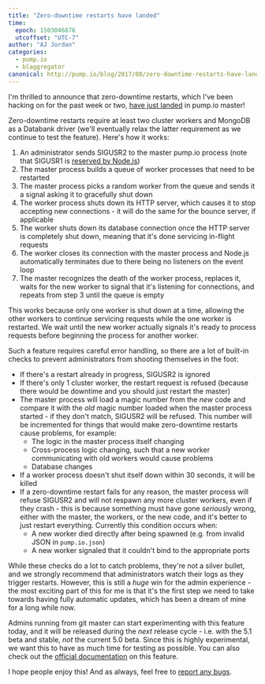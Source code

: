 ```yaml
---
title: "Zero-downtime restarts have landed"
time:
  epoch: 1503046876
  utcoffset: "UTC-7"
author: "AJ Jordan"
categories:
  - pump.io
  - blaggregator
canonical: http://pump.io/blog/2017/08/zero-downtime-restarts-have-landed
---
```


I'm thrilled to announce that zero-downtime restarts, which I've been hacking on for the past week or two, [have just landed][pr] in pump.io master!

Zero-downtime restarts require at least two cluster workers and MongoDB as a Databank driver (we'll eventually relax the latter requirement as we continue to test the feature). Here's how it works:

1. An administrator sends SIGUSR2 to the master pump.io process (note that SIGUSR1 is [reserved by Node.js][sigusr1])
2. The master process builds a queue of worker processes that need to be restarted
3. The master process picks a random worker from the queue and sends it a signal asking it to gracefully shut down
4. The worker process shuts down its HTTP server, which causes it to stop accepting new connections - it will do the same for the bounce server, if applicable
5. The worker shuts down its database connection once the HTTP server is completely shut down, meaning that it's done servicing in-flight requests
6. The worker closes its connection with the master process and Node.js automatically terminates due to there being no listeners on the event loop
7. The master recognizes the death of the worker process, replaces it, waits for the new worker to signal that it's listening for connections, and repeats from step 3 until the queue is empty

This works because only one worker is shut down at a time, allowing the other workers to continue servicing requests while the one worker is restarted. We wait until the new worker actually signals it's ready to process requests before beginning the process for another worker.

Such a feature requires careful error handling, so there are a lot of built-in checks to prevent administrators from shooting themselves in the foot:

* If there's a restart already in progress, SIGUSR2 is ignored
* If there's only 1 cluster worker, the restart request is refused (because there would be downtime and you should just restart the master)
* The master process will load a magic number from the _new_ code and compare it with the _old_ magic number loaded when the master process started - if they don't match, SIGUSR2 will be refused. This number will be incremented for things that would make zero-downtime restarts cause problems, for example:
  * The logic in the master process itself changing
  * Cross-process logic changing, such that a new worker communicating with old workers would cause problems
  * Database changes
* If a worker process doesn't shut itself down within 30 seconds, it will be killed
* If a zero-downtime restart fails for any reason, the master process will refuse SIGUSR2 and will not respawn any more cluster workers, even if they crash - this is because something must have gone _seriously_ wrong, either with the master, the workers, or the new code, and it's better to just restart everything. Currently this condition occurs when:
  * A new worker died directly after being spawned (e.g. from invalid JSON in `pump.io.json`)
  * A new worker signaled that it couldn't bind to the appropriate ports

While these checks do a lot to catch problems, they're not a silver bullet, and we strongly recommend that administrators watch their logs as they trigger restarts. However, this is still a _huge_ win for the admin experience - the most exciting part of this for me is that it's the first step we need to take towards having fully automatic updates, which has been a dream of mine for a long while now.

Admins running from git master can start experimenting with this feature today, and it will be released during the _next_ release cycle - i.e. with the 5.1 beta and stable, _not_ the current 5.0 beta. Since this is highly experimental, we want this to have as much time for testing as possible. You can also check out the [official documentation][] on this feature.

I hope people enjoy this! And as always, feel free to [report any bugs][issues].

 [pr]: https://github.com/pump-io/pump.io/pull/1406
 [sigusr1]: https://nodejs.org/api/process.html#process_signal_events
 [issues]: https://github.com/pump-io/pump.io/issues/new
 [official documentation]: https://pumpio.readthedocs.io/en/latest/administration/zero-downtime-restarts.html
